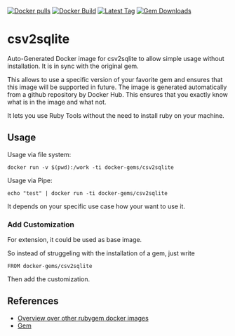 [![Docker pulls](https://img.shields.io/docker/pulls/rubygem/csv2sqlite.svg)](https://hub.docker.com/r/rubygem/csv2sqlite/)
[![Docker Build](https://img.shields.io/docker/automated/rubygem/csv2sqlite.svg)](https://hub.docker.com/r/rubygem/csv2sqlite/)
[![Latest Tag](https://img.shields.io/github/tag/docker-rubygem/csv2sqlite.svg)](https://hub.docker.com/r/rubygem/csv2sqlite/)
[![Gem Downloads](https://img.shields.io/gem/dt/csv2sqlite.svg)](https://rubygems.org/gems/csv2sqlite/)
# csv2sqlite

Auto-Generated Docker image for csv2sqlite to allow simple usage without installation.
It is in sync with the original gem.

This allows to use a specific version of your favorite gem and ensures that this image will be supported in future.
The image is generated automatically from a github repository by Docker Hub.
This ensures that you exactly know what is in the image and what not.

It lets you use Ruby Tools without the need to install ruby on your machine.

## Usage

Usage via file system:

`docker run -v $(pwd):/work -ti docker-gems/csv2sqlite`

Usage via Pipe:

`echo "test" | docker run -ti docker-gems/csv2sqlite`

It depends on your specific use case how your want to use it.

### Add Customization

For extension, it could be used as base image.

So instead of struggeling with the installation of a gem, just write

`FROM docker-gems/csv2sqlite`

Then add the customization.

## References

 - [Overview over other rubygem docker images](https://github.com/thinkbot/docker-rubygem)
 - [Gem](https://rubygems.org/gems/csv2sqlite/)
